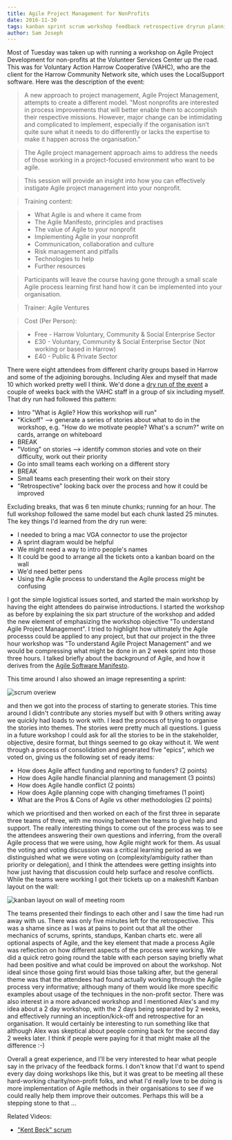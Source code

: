 ```yaml
---
title: Agile Project Management for NonProfits
date: 2016-11-30
tags: kanban sprint scrum workshop feedback retrospective dryrun planning
author: Sam Joseph
---
```


Most of Tuesday was taken up with running a workshop on Agile Project Development for non-profits at the Volunteer Services Center up the road.  This was for Voluntary Action Harrow Cooperative (VAHC), who are the client for the Harrow Community Network site, which uses the LocalSupport software.  Here was the description of the event:

> A new approach to project management, Agile Project Management, attempts to create a different model.
"Most nonprofits are interested in process improvements that will better enable them to accomplish their respective missions. However, major change can be intimidating and complicated to implement, especially if the organisation isn’t quite sure what it needs to do differently or lacks the expertise to make it happen across the organisation."

> The Agile project management approach aims to address the needs of those working in a project-focused environment who want to be agile.

> This session will provide an insight into how you can effectively instigate Agile project management into your nonprofit. 

> Training content:

>  - What Agile is and where it came from
>  - The Agile Manifesto, principles and practises
>  - The value of Agile to your nonprofit
>  - Implementing Agile in your nonprofit
>  - Communication, collaboration and culture
>  - Risk management and pitfalls
>  - Technologies to help
>  - Further resources

> Participants will leave the course having gone through a small scale Agile process learning first hand how it can be implemented into your organisation.

> Trainer: Agile Ventures

> Cost (Per Person):

> - Free - Harrow Voluntary, Community & Social Enterprise Sector
> - £30 - Voluntary, Community & Social Enterprise Sector (Not working or based in Harrow)
> - £40 - Public & Private Sector

There were eight attendees from different charity groups based in Harrow and some of the adjoining boroughs.  Including Alex and myself that made 10 which worked pretty well I think.  We'd done a [dry run of the event](http://nonprofits.agileventures.org/2016/11/21/agile-workshop/) a couple of weeks back with the VAHC staff in a group of six including myself.  That dry run had followed this pattern:

* Intro "What is Agile? How this workshop will run" 
* "Kickoff" --> generate a series of stories about what to do in the workshop, e.g. "How do we motivate people?  What's a scrum?" write on cards, arrange on whiteboard 
* BREAK 
* "Voting" on stories --> identify common stories and vote on their difficulty, work out their priority 
* Go into small teams each working on a different story 
* BREAK 
* Small teams each presenting their work on their story 
* "Retrospective" looking back over the process and how it could be improved 

Excluding breaks, that was 6 ten minute chunks; running for an hour.  The full workshop followed the same model but each chunk lasted 25 minutes.  The key things I'd learned from the dry run were: 

* I needed to bring a mac VGA connector to use the projector
* A sprint diagram would be helpful
* We might need a way to intro people's names 
* It could be good to arrange all the tickets onto a kanban board on the wall
* We'd need better pens
* Using the Agile process to understand the Agile process might be confusing 

I got the simple logistical issues sorted, and started the main workshop by having the eight attendees do pairwise introductions.  I started the workshop as before by explaining the six part structure of the workshop and added the new element of emphasizing the workshop objective "To understand Agile Project Management".  I tried to highlight how ultimately the Agile processs could be applied to any project, but that our project in the three hour workshop was "To understand Agile Project Management" and we would be compressing what might be done in an 2 week sprint into those three hours.  I talked briefly about the background of Agile, and how it derives from the [Agile Software Manifesto](http://agilemanifesto.org/).

This time around I also showed an image representing a sprint:

![scrum overiew](http://www.agilenutshell.com/assets/methods/scrum/scrum-overview.png)

and then we got into the process of starting to generate stories.  This time around I didn't contribute any stories myself but with 9 others writing away we quickly had loads to work with.  I lead the process of trying to organise the stories into themes.  The stories were pretty much all questions.  I guess in a future workshop I could ask for all the stories to be in the stakeholder, objective, desire format, but things seemed to go okay without it.  We went through a process of consolidation and generated five "epics", which we voted on, giving us the following set of ready items:

* How does Agile affect funding and reporting to funders? (2 points)
* How does Agile handle financial planning and management (3 points)
* How does Agile handle conflict (2 points)
* How does Agile planning cope with changing timeframes (1 point)
* What are the Pros & Cons of Agile vs other methodologies (2 points)

which we prioritised and then worked on each of the first three in separate three teams of three, with me moving between the teams to give help and support.  The really interesting things to come out of the process was to see the attendees answering their own questions and inferring, from the overall Agile process that we were using, how Agile might work for them.  As usual the voting and voting discussion was a critical learning period as we distinguished what we were voting on (complexity/ambiguity rather than priority or delegation), and I think the attendees were getting insights into how just having that discussion could help surface and resolve conflicts.  While the teams were working I got their tickets up on a makeshift Kanban layout on the wall:

![kanban layout on wall of meeting room](https://www.dropbox.com/s/tp01dj0jtxdwvfy/non-proft-kanban.jpg?dl=1)

The teams presented their findings to each other and I saw the time had run away with us.  There was only five minutes left for the retrospective.  This was a shame since as I was at pains to point out that all the other mechanics of scrums, sprints, standups, Kanban charts etc. were all optional aspects of Agile, and the key element that made a process Agile was reflection on how different aspects of the process were working.  We did a quick retro going round the table with each person saying briefly what had been positive and what could be improved on about the workshop.  Not ideal since those going first would bias those talking after, but the general theme was that the attendees had found actually working through the Agile process very informative; although many of them would like more specific examples about usage of the techniques in the non-profit sector.  There was also interest in a more advanced workshop and I mentioned Alex's and my idea about a 2 day workshop, with the 2 days being separated by 2 weeks, and effectively running an inception/kick-off and retrospective for an organisation.  It would certainly be interesting to run something like that although Alex was skeptical about people coming back for the second day 2 weeks later.  I think if people were paying for it that might make all the difference :-)

Overall a great experience, and I'll be very interested to hear what people say in the privacy of the feedback forms.  I don't know that I'd want to spend every day doing workshops like this, but it was great to be meeting all these hard-working charity/non-profit folks, and what I'd really love to be doing is more implementation of Agile methods in their organisations to see if we could really help them improve their outcomes.  Perhaps this will be a stepping stone to that ...

Related Videos:

* ["Kent Beck" scrum](https://www.youtube.com/watch?v=3wPmyLfRwxY)


